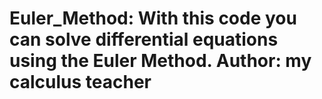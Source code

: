 # Euler_Method: With this code you can solve differential equations using the Euler Method. Author: my calculus teacher
